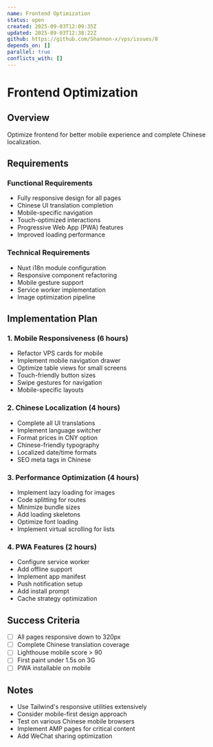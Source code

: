 ```yaml
---
name: Frontend Optimization
status: open
created: 2025-09-03T12:09:35Z
updated: 2025-09-03T12:38:22Z
github: https://github.com/Shannon-x/vps/issues/8
depends_on: []
parallel: true
conflicts_with: []
---
```


# Frontend Optimization

## Overview
Optimize frontend for better mobile experience and complete Chinese localization.

## Requirements

### Functional Requirements
- Fully responsive design for all pages
- Chinese UI translation completion
- Mobile-specific navigation
- Touch-optimized interactions
- Progressive Web App (PWA) features
- Improved loading performance

### Technical Requirements
- Nuxt i18n module configuration
- Responsive component refactoring
- Mobile gesture support
- Service worker implementation
- Image optimization pipeline

## Implementation Plan

### 1. Mobile Responsiveness (6 hours)
- Refactor VPS cards for mobile
- Implement mobile navigation drawer
- Optimize table views for small screens
- Touch-friendly button sizes
- Swipe gestures for navigation
- Mobile-specific layouts

### 2. Chinese Localization (4 hours)
- Complete all UI translations
- Implement language switcher
- Format prices in CNY option
- Chinese-friendly typography
- Localized date/time formats
- SEO meta tags in Chinese

### 3. Performance Optimization (4 hours)
- Implement lazy loading for images
- Code splitting for routes
- Minimize bundle sizes
- Add loading skeletons
- Optimize font loading
- Implement virtual scrolling for lists

### 4. PWA Features (2 hours)
- Configure service worker
- Add offline support
- Implement app manifest
- Push notification setup
- Add install prompt
- Cache strategy optimization

## Success Criteria
- [ ] All pages responsive down to 320px
- [ ] Complete Chinese translation coverage
- [ ] Lighthouse mobile score > 90
- [ ] First paint under 1.5s on 3G
- [ ] PWA installable on mobile

## Notes
- Use Tailwind's responsive utilities extensively
- Consider mobile-first design approach
- Test on various Chinese mobile browsers
- Implement AMP pages for critical content
- Add WeChat sharing optimization